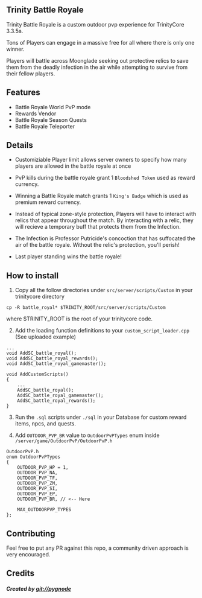 Trinity Battle Royale
---------------------


Trinity Battle Royale is a custom outdoor pvp experience for TrinityCore 3.3.5a. 

Tons of Players can engage in a massive free for all where there is only one winner. 

Players will battle across Moonglade seeking out protective relics to save them from the deadly infection in the air while attempting to survive from their fellow players. 


Features
----------

- Battle Royale World PvP mode
- Rewards Vendor
- Battle Royale Season Quests
- Battle Royale Teleporter




Details
--------

- Customiziable Player limit allows server owners to specify how many players are allowed in the battle royale at once

- PvP kills during the battle royale grant 1 `Bloodshed Token` used as reward currency. 

- Winning a Battle Royale match grants 1 `King's Badge` which is used as premium reward currency.

- Instead of typical zone-style protection, Players will have to interact with relics that appear throughout the match. By interacting with a relic, they will recieve a temporary buff that protects them from the Infection.

- The Infection is Professor Putricide's concoction that has suffocated the air of the battle royale. Without the relic's protection, you'll perish!

- Last player standing wins the battle royale!


How to install
----------------


1. Copy all the follow directories under `src/server/scripts/Custom` in your trinitycore directory

```
cp -R battle_royal* $TRINITY_ROOT/src/server/scripts/Custom
```


where $TRINITY_ROOT is the root of your trinitycore code.

2. Add the loading function definitions to your `custom_script_loader.cpp` (See uploaded example)

```
...
void AddSC_battle_royal();
void AddSC_battle_royal_rewards();
void AddSC_battle_royal_gamemaster();

void AddCustomScripts()
{
    ...
    AddSC_battle_royal();
    AddSC_battle_royal_gamemaster();
    AddSC_battle_royal_rewards();
}
```

3. Run the `.sql` scripts under `./sql` in your Database for custom reward items, npcs, and quests.

4. Add `OUTDOOR_PVP_BR` value to `OutdoorPvPTypes` enum inside `/server/game/OutdoorPvP/OutdoorPvP.h`
```
OutdoorPvP.h
enum OutdoorPvPTypes
{
    OUTDOOR_PVP_HP = 1,
    OUTDOOR_PVP_NA,
    OUTDOOR_PVP_TF,
    OUTDOOR_PVP_ZM,
    OUTDOOR_PVP_SI,
    OUTDOOR_PVP_EP,
    OUTDOOR_PVP_BR, // <-- Here

    MAX_OUTDOORPVP_TYPES
};
```


Contributing
--------------

Feel free to put any PR against this repo, a community driven approach is very encouraged.


Credits
--------

##### Created by [git://pygnode](https://github.com/pygnode/)
